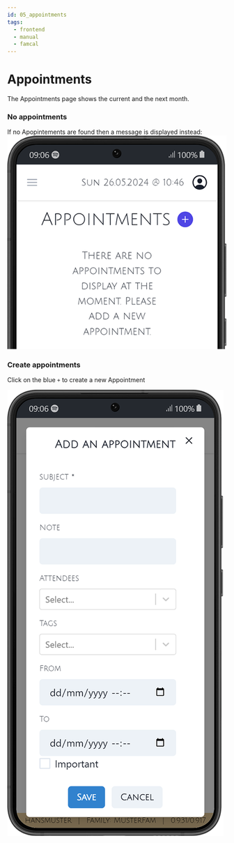 ```yaml
---
id: 05_appointments
tags:
  - frontend
  - manual
  - famcal
---
```


# Appointments

The Appointments page shows the current and the next month.

### No appointments
If no Apopintements are found then a message is displayed instead:
![emptyAppointmentspage.png](../../../static/img/manual/noappointments.png)

### Create appointments
Click on the blue `+` to create a new Appointment

![createappointment.png](../../../static/img/manual/createappointment.png)

